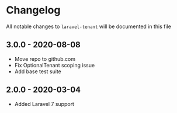 # Changelog

All notable changes to `laravel-tenant` will be documented in this file

## 3.0.0 - 2020-08-08

- Move repo to github.com
- Fix OptionalTenant scoping issue
- Add base test suite

## 2.0.0 - 2020-03-04

- Added Laravel 7 support
